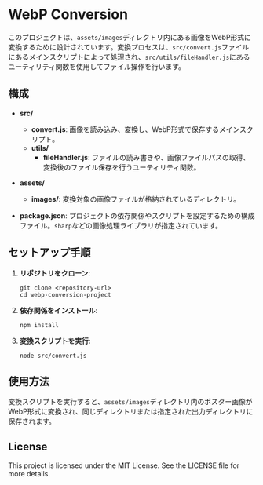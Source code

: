 # WebP Conversion

このプロジェクトは、`assets/images`ディレクトリ内にある画像をWebP形式に変換するために設計されています。変換プロセスは、`src/convert.js`ファイルにあるメインスクリプトによって処理され、`src/utils/fileHandler.js`にあるユーティリティ関数を使用してファイル操作を行います。

## 構成

- **src/**
  - **convert.js**: 画像を読み込み、変換し、WebP形式で保存するメインスクリプト。
  - **utils/**
    - **fileHandler.js**: ファイルの読み書きや、画像ファイルパスの取得、変換後のファイル保存を行うユーティリティ関数。

- **assets/**
  - **images/**: 変換対象の画像ファイルが格納されているディレクトリ。

- **package.json**: プロジェクトの依存関係やスクリプトを設定するための構成ファイル。`sharp`などの画像処理ライブラリが指定されています。

## セットアップ手順

1. **リポジトリをクローン**:
   ```
   git clone <repository-url>
   cd webp-conversion-project
   ```

2. **依存関係をインストール**:
   ```
   npm install
   ```

3. **変換スクリプトを実行**:
   ```
   node src/convert.js
   ```

## 使用方法

変換スクリプトを実行すると、`assets/images`ディレクトリ内のポスター画像がWebP形式に変換され、同じディレクトリまたは指定された出力ディレクトリに保存されます。

## License

This project is licensed under the MIT License. See the LICENSE file for more details.